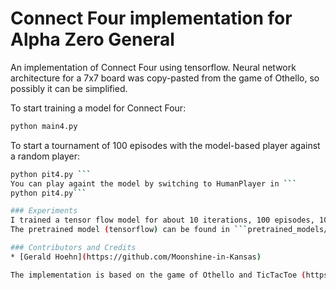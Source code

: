 # Connect Four implementation for Alpha Zero General

An implementation of Connect Four using tensorflow.  Neural network architecture for a 7x7 board was copy-pasted from the game of Othello, so possibly it can be simplified. 

To start training a model for Connect Four:
```bash
python main4.py
```
To start a tournament of 100 episodes with the model-based player against a random player:
```bash 
python pit4.py ```
You can play againt the model by switching to HumanPlayer in ```
python pit4.py```

### Experiments
I trained a tensor flow model for about 10 iterations, 100 episodes, 10 epochs per iteration and 100 MCTS simulations per turn. This took two days on a Ryzen 1700X processor. 
The pretrained model (tensorflow) can be found in ```pretrained_models/connectfour/tensorflow/```. You can play a game against it using ```pit4.py```. 

### Contributors and Credits
* [Gerald Hoehn](https://github.com/Moonshine-in-Kansas)

The implementation is based on the game of Othello and TicTacToe (https://github.com/suragnair/alpha-zero-general/tree/master/othello).
